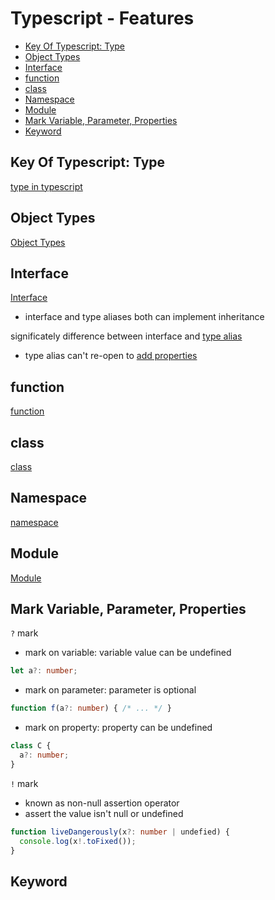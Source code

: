 # Typescript - Features

* [Key Of Typescript: Type](#key-of-typescript:-type)
* [Object Types](#object-types)
* [Interface](#interface)
* [function](#function)
* [class](#class)
* [Namespace](#namespace)
* [Module](#module)
* [Mark Variable, Parameter, Properties](#mark-variable,-parameter,-properties)
* [Keyword](#keyword)

## Key Of Typescript: Type

[type in typescript](typescript-type.md)

## Object Types

[Object Types](typescript-object-types.md)

## Interface

[Interface](typescript-interface.md)

- interface and type aliases both can implement inheritance

significately difference between interface and [type alias](typescript-type-statement.md#name-type-alias)

- type alias can't re-open to [add properties]()

## function

[function](typescript-function.md)

## class

[class](typescript-class.md)

## Namespace

[namespace](typescript-namespace.md)

## Module

[Module](typescript-module.md)

## Mark Variable, Parameter, Properties

`?` mark

- mark on variable: variable value can be undefined

```ts
let a?: number;
```

- mark on parameter: parameter is optional

```ts
function f(a?: number) { /* ... */ }
```

- mark on property: property can be undefined

```ts
class C {
  a?: number;
}
```

`!` mark

- known as non-null assertion operator
- assert the value isn't null or undefined

```ts
function liveDangerously(x?: number | undefied) {
  console.log(x!.toFixed());
}
```

## Keyword



